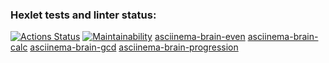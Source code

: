 ### Hexlet tests and linter status:

[![Actions Status](https://github.com/TorTicc/frontend-project-44/actions/workflows/hexlet-check.yml/badge.svg)](https://github.com/TorTicc/frontend-project-44/actions)
[![Maintainability](https://api.codeclimate.com/v1/badges/6e750ebc5f7445339ae6/maintainability)](https://codeclimate.com/github/TorTicc/frontend-project-44/maintainability)
[asciinema-brain-even](https://asciinema.org/a/nmodVBgHS4cmw4WNclVvqV5k8)
[asciinema-brain-calc](https://asciinema.org/a/9MI9K47mo0fNaxOsNM3Er9hUq)
[asciinema-brain-gcd](https://asciinema.org/a/Uja5rsbvngA6ieM9aVMsmzN7s)
[asciinema-brain-progression](https://asciinema.org/a/WeeE118odvnLX5FXUoB2y9c4A)
